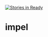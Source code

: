 [![Stories in Ready](https://badge.waffle.io/laddhoffman/impel.png?label=ready&title=Ready)](https://waffle.io/laddhoffman/impel)
# impel
